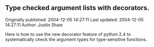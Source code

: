 ## Type checked argument lists with decorators. 
Originally published: 2004-12-05 14:27:11 
Last updated: 2004-12-05 14:27:11 
Author: Justin Shaw 
 
Here is how to use the new decorator feature of python 2.4 to systematically check the argument types for type-sensitive functions.